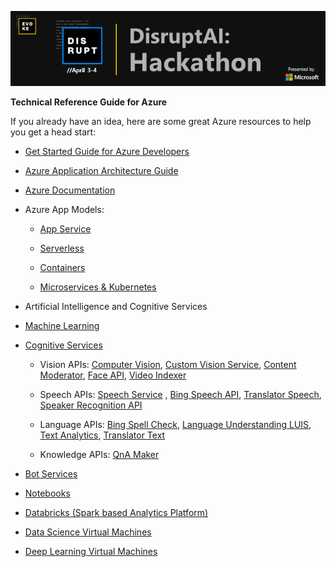![](media/1c253bf5f390611493e677757d08f8d7.png)

**Technical Reference Guide for Azure**

If you already have an idea, here are some great Azure resources to help you get
a head start:

-   [Get Started Guide for Azure
    Developers](https://docs.microsoft.com/en-us/azure/guides/developer/azure-developer-guide)

-   [Azure Application Architecture
    Guide](https://docs.microsoft.com/en-us/azure/architecture/guide/)

-   [Azure Documentation](https://docs.microsoft.com/en-us/azure/)

-   Azure App Models:

    -   [App Service](https://docs.microsoft.com/en-us/azure/app-service/)

    -   [Serverless](https://docs.microsoft.com/en-us/azure/azure-functions/)

    -   [Containers](https://docs.microsoft.com/en-us/azure/containers/)

    -   [Microservices &
        Kubernetes](https://docs.microsoft.com/en-us/azure/aks/)

-   Artificial Intelligence and Cognitive Services

-   [Machine Learning](https://docs.microsoft.com/en-us/azure/machine-learning/)

-   [Cognitive
    Services](https://docs.microsoft.com/en-us/azure/cognitive-services/)

    -   Vision APIs: [Computer
        Vision](https://docs.microsoft.com/azure/cognitive-services/computer-vision/),
        [Custom Vision
        Service](https://docs.microsoft.com/azure/cognitive-services/Custom-Vision-Service/home),
        [Content
        Moderator](https://docs.microsoft.com/azure/cognitive-services/content-moderator/overview),
        [Face API](https://docs.microsoft.com/azure/cognitive-services/face/),
        [Video
        Indexer](https://docs.microsoft.com/azure/cognitive-services/video-indexer/video-indexer-overview)

    -   Speech APIs: [Speech
        Service](https://docs.microsoft.com/azure/cognitive-services/speech-service/)
        , [Bing Speech
        API](https://docs.microsoft.com/azure/cognitive-services/speech/home),
        [Translator
        Speech](https://docs.microsoft.com/azure/cognitive-services/translator-speech/),
        [Speaker Recognition
        API](https://docs.microsoft.com/azure/cognitive-services/speaker-recognition/home)

    -   Language APIs: [Bing Spell
        Check](https://docs.microsoft.com/azure/cognitive-services/bing-spell-check/),
        [Language Understanding
        LUIS](https://docs.microsoft.com/azure/cognitive-services/luis/), [Text
        Analytics](https://docs.microsoft.com/azure/cognitive-services/text-analytics/),
        [Translator
        Text](https://docs.microsoft.com/azure/cognitive-services/translator/)

    -   Knowledge APIs: [QnA
        Maker](https://docs.microsoft.com/azure/cognitive-services/qnamaker/index)

-   [Bot
    Services](https://docs.microsoft.com/en-us/azure/bot-service/?view=azure-bot-service-4.0)

-   [Notebooks](https://docs.microsoft.com/en-us/azure/notebooks/)

-   [Databricks (Spark based Analytics
    Platform)](https://docs.microsoft.com/en-us/azure/azure-databricks/what-is-azure-databricks)

-   [Data Science Virtual
    Machines](https://docs.microsoft.com/en-us/azure/machine-learning/data-science-virtual-machine/overview)

-   [Deep Learning Virtual
    Machines](https://docs.microsoft.com/en-us/azure/machine-learning/data-science-virtual-machine/deep-learning-dsvm-overview)
